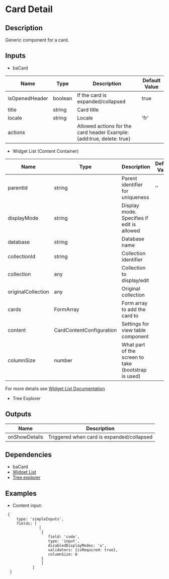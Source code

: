 # Card Detail

## Description

Generic component for a card.

## Inputs

* baCard

Name                |Type       |  Description                                                  | Default Value
------------------- | --------- |---------------------------------------------------------------------- | ----
isOpenedHeader      | boolean   | If the card is expanded/collapsed                                     | true
title               | string    | Card title                                                            |
locale              | string    | Locale                                                                | 'fr'
actions             |           | Allowed actions for the card header Example: {add:true, delete: true} |

* Widget List (Content Container)

Name                |Type           |  Description                                      | Default Value
------------------- | ------------------------- |------------------------------------------------- |---
parentId            | string                    | Parent identifier for uniqueness                 | ''
displayMode         | string                    | Display mode. Specifies if edit is allowed       |
database            | string                    | Database name                                    |
collectionId        | string                    | Collection identifier                            |
collection          | any                       | Collection to display/edit                       |
originalCollection  | any                       | Original collection                              |
cards               | FormArray                 | Form array to add the card to                    |
content             | CardContentConfiguration  | Settings for view table component                |
columnSize          | number                | What part of the screen to take (bootstrap is used)  |

For more details see [Widget List Documentation](../contentContainer/README.md)

* Tree Explorer

## Outputs

Name                | Description
------------------- | ---------------------------------------------------------
onShowDetails       | Triggered when card is expanded/collapsed

## Dependencies

* baCard
* [Widget List](../contentContainer/README.md)
* [Tree explorer](../tree/treeExplorer/README.md)

## Examples

* Content input:
```
 {
     type: 'simpleInputs',
     fields: [
               [ 
                {
                   field: 'code',
                   type: 'input',
                   disabledDisplayModes: 'u',
                   validators: {isRequired: true},
                   columnSize: 6
                }
                ]
            ]
  }
```